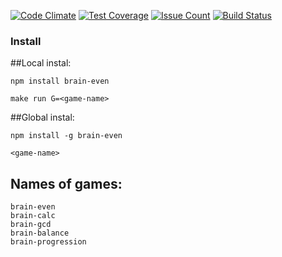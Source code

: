 [![Code Climate](https://codeclimate.com/github/CountJr/js_l1_brain_games-s12/badges/gpa.svg)](https://codeclimate.com/github/CountJr/js_l1_brain_games-s12) [![Test Coverage](https://codeclimate.com/github/CountJr/js_l1_brain_games-s12/badges/coverage.svg)](https://codeclimate.com/github/CountJr/js_l1_brain_games-s12/coverage) [![Issue Count](https://codeclimate.com/github/CountJr/js_l1_brain_games-s12/badges/issue_count.svg)](https://codeclimate.com/github/CountJr/js_l1_brain_games-s12) [![Build Status](https://travis-ci.org/CountJr/js_l1_brain_games-s12.svg?branch=master)](https://travis-ci.org/CountJr/js_l1_brain_games-s12)

### Install

##Local instal:
```
npm install brain-even

make run G=<game-name>
```

##Global instal:
```
npm install -g brain-even

<game-name>
```
## Names of games:
```
brain-even
brain-calc
brain-gcd
brain-balance
brain-progression
```
